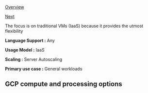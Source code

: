 [Overview](https://github.com/paulowe/gcp/blob/main/readme.md)

[Next](https://github.com/paulowe/gcp/blob/main/compute-engine.md)

The focus is on traditional VMs (IaaS) because it provides the utmost flexibility

**Language Support :** Any

**Usage Model :** IaaS

**Scaling :** Server Autoscaling

**Primary use case :** General workloads

## GCP compute and processing options
